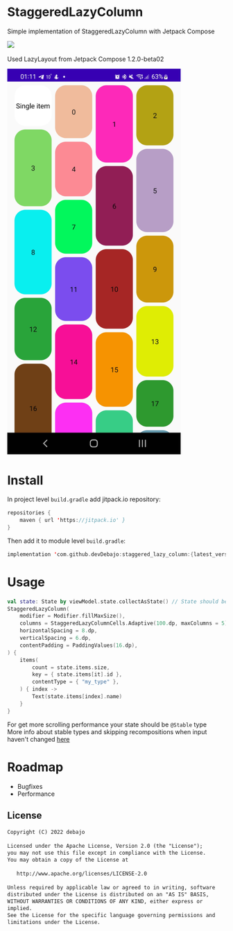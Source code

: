 # StaggeredLazyColumn
Simple implementation of StaggeredLazyColumn with Jetpack Compose

[![](https://jitpack.io/v/devDebajo/staggered_lazy_column.svg)](https://jitpack.io/#devDebajo/staggered_lazy_column)

Used LazyLayout from Jetpack Compose 1.2.0-beta02

<img src="img/screenshot.jpg" alt="Screenshot" width="400"/>


# Install

In project level `build.gradle` add jitpack.io repository:
```kotlin
repositories {
    maven { url 'https://jitpack.io' }
}
```

Then add it to module level `build.gradle`:
```kotlin
implementation 'com.github.devDebajo:staggered_lazy_column:{latest_version}'
```

# Usage
```kotlin
val state: State by viewModel.state.collectAsState() // State should be Stable or Immutable
StaggeredLazyColumn(
    modifier = Modifier.fillMaxSize(),
    columns = StaggeredLazyColumnCells.Adaptive(100.dp, maxColumns = 5),
    horizontalSpacing = 8.dp,
    verticalSpacing = 6.dp,
    contentPadding = PaddingValues(16.dp),
) {
    items(
        count = state.items.size,
        key = { state.items[it].id },
        contentType = { "my_type" },
    ) { index ->
        Text(state.items[index].name)
    }
}
```
For get more scrolling performance your state should be `@Stable` type\
More info about stable types and skipping recompositions when input haven't changed [here](https://developer.android.com/jetpack/compose/lifecycle#skipping)

# Roadmap
* Bugfixes
* Performance

License
-------

    Copyright (C) 2022 debajo

    Licensed under the Apache License, Version 2.0 (the "License");
    you may not use this file except in compliance with the License.
    You may obtain a copy of the License at

       http://www.apache.org/licenses/LICENSE-2.0

    Unless required by applicable law or agreed to in writing, software
    distributed under the License is distributed on an "AS IS" BASIS,
    WITHOUT WARRANTIES OR CONDITIONS OF ANY KIND, either express or implied.
    See the License for the specific language governing permissions and
    limitations under the License.
